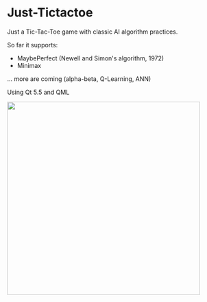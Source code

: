 # Just-Tictactoe
<body>
Just a Tic-Tac-Toe game with classic AI algorithm practices.<br>

So far it supports:<br>
- MaybePerfect (Newell and Simon's algorithm, 1972)
- Minimax


... more are coming (alpha-beta, Q-Learning, ANN)

Using Qt 5.5 and QML

<img src="http://i124.photobucket.com/albums/p24/moneypig/Untitled-1.jpg" height=450>
</body>

